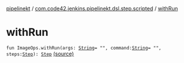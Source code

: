[pipelinekt](../index.md) / [com.code42.jenkins.pipelinekt.dsl.step.scripted](index.md) / [withRun](./with-run.md)

# withRun

`fun ImageOps.withRun(args: `[`String`](https://kotlinlang.org/api/latest/jvm/stdlib/kotlin/-string/index.html)` = "", command: `[`String`](https://kotlinlang.org/api/latest/jvm/stdlib/kotlin/-string/index.html)` = "", steps: `[`Step`](../com.code42.jenkins.pipelinekt.core.step/-step/index.md)`): `[`Step`](../com.code42.jenkins.pipelinekt.core.step/-step/index.md) [(source)](https://github.com/code42/pipelinekt/tree/master/dsl/src/main/kotlin/com/code42/jenkins/pipelinekt/dsl/step/scripted/DockerDsl.kt#L25)
